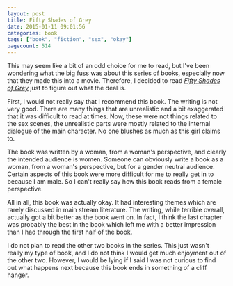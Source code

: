 ```yaml
---
layout: post
title: Fifty Shades of Grey
date: 2015-01-11 09:01:56
categories: book
tags: ["book", "fiction", "sex", "okay"]
pagecount: 514
---
```


This may seem like a bit of an odd choice for me to read, but
I've been wondering what the big fuss was about this series of
books, especially now that they made this into a movie. Therefore,
I decided to read [*Fifty Shades of Grey*][fifty-amazon] just
to figure out what the deal is.

First, I would not really say that I recommend this book. The writing
is not very good. There are many things that are unrealistic and
a bit exaggerated that it was difficult to read at times. Now,
these were not things related to the sex scenes, the unrealistic
parts were mostly related to the internal dialogue of the main
character. No one blushes as much as this girl claims to.

The book was written by a woman, from a woman's perspective,
and clearly the intended audience is women. Someone can
obviously write a book as a woman, from a woman's perspective,
but for a gender neutral audience. Certain aspects of this book
were more difficult for me to really get in to because I am
male. So I can't really say how this book reads from a female
perspective.

All in all, this book was actually okay. It had interesting
themes which are rarely discussed in main stream literature.
The writing, while terrible overall, actually got a bit
better as the book went on. In fact, I think the last chapter
was probably the best in the book which left me with a better
impression than I had through the first half of the book.

I do not plan to read the other two books in the series.
This just wasn't really my type of book, and I do not think
I would get much enjoyment out of the other two. However,
I would be lying if I said I was not curious to find out
what happens next because this book ends in something of
a cliff hanger.


[fifty-amazon]:   http://smile.amazon.com/dp/0345803485
